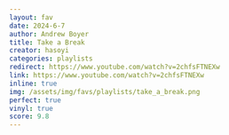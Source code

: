 ```yaml
---
layout: fav
date: 2024-6-7
author: Andrew Boyer
title: Take a Break
creator: hasoyi
categories: playlists
redirect: https://www.youtube.com/watch?v=2chfsFTNEXw
link: https://www.youtube.com/watch?v=2chfsFTNEXw
inline: true
img: /assets/img/favs/playlists/take_a_break.png
perfect: true
vinyl: true
score: 9.8
---
```

